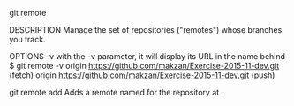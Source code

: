git remote

DESCRIPTION
Manage the set of repositories ("remotes") whose branches you track.

OPTIONS
-v
with the -v parameter, it will display its URL in the name behind
$ git remote -v
origin  https://github.com/makzan/Exercise-2015-11-dev.git (fetch)
origin  https://github.com/makzan/Exercise-2015-11-dev.git (push)

git remote add
Adds a remote named <name> for the repository at <url>.


